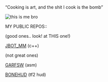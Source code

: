 “Cooking is art, and the shit I cook is the bomb”

![this is me bro](https://i.ytimg.com/vi/N9bKBAA22Go/maxresdefault.jpg)


MY PUBLIC REPOS::

(good ones.. look! at THIS one!)

[JBOT_MM](https://github.com/liquidjskeleton/jbot_mm/tree/test) (c++)

(not great ones)

[GARFSW](https://github.com/liquidjskeleton/garfsw) (asm)

[BONEHUD](https://github.com/liquidjskeleton/bonehud) (tf2 hud)
